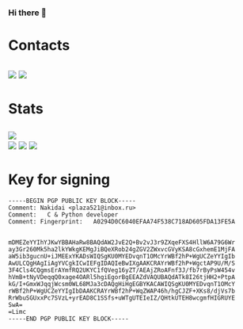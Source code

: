 ### Hi there 👋  
# Contacts
[![](https://img.shields.io/badge/Discord-5865F2?style=for-the-badge&logo=discord&logoColor=white)](https://discordapp.com/users/596659213124763649)
[![](https://img.shields.io/badge/matrix-000000?style=for-the-badge&logo=Matrix&logoColor=white)](https://matrix.to/#/@nakidai:matrix.org)  
----------
# Stats
[![](https://github-profile-summary-cards.vercel.app/api/cards/profile-details?username=nakidai&theme=github_dark)](https://github.com/vn7n24fzkq/github-profile-summary-cards)  
[![](https://github-profile-summary-cards.vercel.app/api/cards/most-commit-language?username=nakidai&theme=github_dark)](https://github.com/vn7n24fzkq/github-profile-summary-cards)
[![](https://github-profile-summary-cards.vercel.app/api/cards/productive-time?username=nakidai&theme=github_dark)](https://github.com/vn7n24fzkq/github-profile-summary-cards)
[![](https://github-profile-trophy.vercel.app/?username=nakidai&theme=darkhub&no-frame=true)](https://github.com/ryo-ma/github-profile-trophy)
----------
# Key for signing
```
-----BEGIN PGP PUBLIC KEY BLOCK-----
Comment: Nakidai <plaza521@inbox.ru>
Comment:   C & Python developer
Comment: Fingerprint:   A0294D0C6040EFAA74F538C718AD605FDA13FE5A


mDMEZeYYIhYJKwYBBAHaRw8BAQdAW2JvE2Q+Bv2vJ3r9ZXqeFXS4HllW6A79G6Wr
ay3Gr260Mk5ha2lkYWkgKEMgJiBQeXRob24gZGV2ZWxvcGVyKSA8cGxhemE1MjFA
aW5ib3gucnU+iJMEExYKADsWIQSgKU0MYEDvqnT1OMcYrWBf2hP+WgUCZeYYIgIb
AwULCQgHAgIiAgYVCgkICwIEFgIDAQIeBwIXgAAKCRAYrWBf2hP+WgctAP9U/M/S
3F4Cls4CQgmsErAYmfRQ2UKYC1fQVeg16yZT/AEAjZRoAFnf3J/fb7rByPsW454v
hVmB+tNyVDeqqQ0xage4OARl5hgiEgorBgEEAZdVAQUBAQdATk8I26tjHH2+PtpA
kG/I+GmxWJqqjWcsm0WL68MJa3cDAQgHiHgEGBYKACAWIQSgKU0MYEDvqnT1OMcY
rWBf2hP+WgUCZeYYIgIbDAAKCRAYrWBf2hP+WqZWAP46h/hgCJZF+XKs8/djVs7b
RrWbuSGUxxPc7SVzL+yrEAD8C1SSfs+uWTgUTEIeIZ/QHtkUTEH8wcgmfHIGRUYE
SwA=
=Limc
-----END PGP PUBLIC KEY BLOCK-----
```
